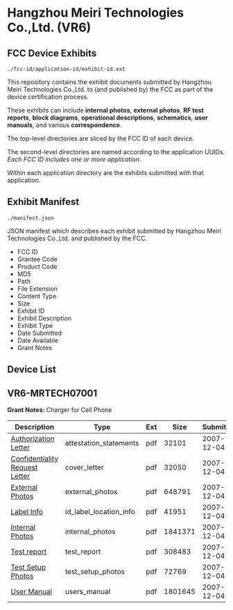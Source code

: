 # Hangzhou Meiri Technologies Co.,Ltd. (VR6)
## FCC Device Exhibits

```
./fcc-id/application-id/exhibit-id.ext
```

This repository contains the exhibit documents submitted by Hangzhou Meiri Technologies Co.,Ltd. to (and published by) the FCC as part of the device certification process.

These exhibits can include **internal photos**, **external photos**, **RF test reports**, **block diagrams**, **operational descriptions**, **schematics**, **user manuals**, and various **correspondence**.

The top-level directories are sliced by the FCC ID of each device.

The second-level directories are named according to the application UUIDs. *Each FCC ID includes one or more application.*

Within each application directory are the exhibits submitted with that application. 

## Exhibit Manifest

```
./manifest.json
```

JSON manifest which describes each exhibit submitted by Hangzhou Meiri Technologies Co.,Ltd. and published by the FCC.

- FCC ID
- Grantee Code
- Product Code
- MD5
- Path
- File Extension
- Content Type
- Size
- Exhibit ID
- Exhibit Description
- Exhibit Type
- Date Submitted
- Date Available
- Grant Notes

## Device List
## VR6-MRTECH07001
**Grant Notes:** Charger for Cell Phone

| Description | Type | Ext | Size | Submitted | Available |
| ----------- | ---- | --- | ---- | --------- | --------- |
| [Authorization Letter](VR6-MRTECH07001/44758e9b3a9c676142093b76e10759a9/875005.pdf) | attestation_statements | pdf | 32101 | 2007-12-04 | 2007-12-05 |
| [Confidentiality Request Letter](VR6-MRTECH07001/44758e9b3a9c676142093b76e10759a9/875006.pdf) | cover_letter | pdf | 32050 | 2007-12-04 | 2007-12-05 |
| [External Photos](VR6-MRTECH07001/44758e9b3a9c676142093b76e10759a9/875050.pdf) | external_photos | pdf | 648791 | 2007-12-04 | 2007-12-05 |
| [Label Info](VR6-MRTECH07001/44758e9b3a9c676142093b76e10759a9/875007.pdf) | id_label_location_info | pdf | 41951 | 2007-12-04 | 2007-12-05 |
| [Internal Photos](VR6-MRTECH07001/44758e9b3a9c676142093b76e10759a9/875212.pdf) | internal_photos | pdf | 1841371 | 2007-12-04 | 2007-12-05 |
| [Test report](VR6-MRTECH07001/44758e9b3a9c676142093b76e10759a9/875213.pdf) | test_report | pdf | 308483 | 2007-12-04 | 2007-12-05 |
| [Test Setup Photos](VR6-MRTECH07001/44758e9b3a9c676142093b76e10759a9/875015.pdf) | test_setup_photos | pdf | 72769 | 2007-12-04 | 2007-12-05 |
| [User Manual](VR6-MRTECH07001/44758e9b3a9c676142093b76e10759a9/875214.pdf) | users_manual | pdf | 1801645 | 2007-12-04 | 2007-12-05 |
